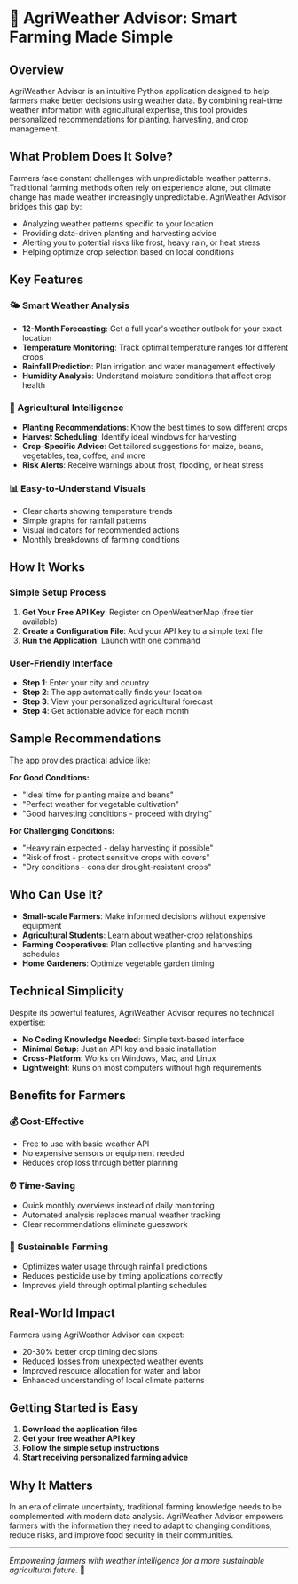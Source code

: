 # 🌾 AgriWeather Advisor: Smart Farming Made Simple

## Overview

AgriWeather Advisor is an intuitive Python application designed to help farmers make better decisions using weather data. By combining real-time weather information with agricultural expertise, this tool provides personalized recommendations for planting, harvesting, and crop management.

## What Problem Does It Solve?

Farmers face constant challenges with unpredictable weather patterns. Traditional farming methods often rely on experience alone, but climate change has made weather increasingly unpredictable. AgriWeather Advisor bridges this gap by:

- Analyzing weather patterns specific to your location
- Providing data-driven planting and harvesting advice
- Alerting you to potential risks like frost, heavy rain, or heat stress
- Helping optimize crop selection based on local conditions

## Key Features

### 🌤️ Smart Weather Analysis
- **12-Month Forecasting**: Get a full year's weather outlook for your exact location
- **Temperature Monitoring**: Track optimal temperature ranges for different crops
- **Rainfall Prediction**: Plan irrigation and water management effectively
- **Humidity Analysis**: Understand moisture conditions that affect crop health

### 🌱 Agricultural Intelligence
- **Planting Recommendations**: Know the best times to sow different crops
- **Harvest Scheduling**: Identify ideal windows for harvesting
- **Crop-Specific Advice**: Get tailored suggestions for maize, beans, vegetables, tea, coffee, and more
- **Risk Alerts**: Receive warnings about frost, flooding, or heat stress

### 📊 Easy-to-Understand Visuals
- Clear charts showing temperature trends
- Simple graphs for rainfall patterns
- Visual indicators for recommended actions
- Monthly breakdowns of farming conditions

## How It Works

### Simple Setup Process
1. **Get Your Free API Key**: Register on OpenWeatherMap (free tier available)
2. **Create a Configuration File**: Add your API key to a simple text file
3. **Run the Application**: Launch with one command

### User-Friendly Interface
- **Step 1**: Enter your city and country
- **Step 2**: The app automatically finds your location
- **Step 3**: View your personalized agricultural forecast
- **Step 4**: Get actionable advice for each month

## Sample Recommendations

The app provides practical advice like:

**For Good Conditions:**
- "Ideal time for planting maize and beans"
- "Perfect weather for vegetable cultivation"
- "Good harvesting conditions - proceed with drying"

**For Challenging Conditions:**
- "Heavy rain expected - delay harvesting if possible"
- "Risk of frost - protect sensitive crops with covers"
- "Dry conditions - consider drought-resistant crops"

## Who Can Use It?

- **Small-scale Farmers**: Make informed decisions without expensive equipment
- **Agricultural Students**: Learn about weather-crop relationships
- **Farming Cooperatives**: Plan collective planting and harvesting schedules
- **Home Gardeners**: Optimize vegetable garden timing

## Technical Simplicity

Despite its powerful features, AgriWeather Advisor requires no technical expertise:

- **No Coding Knowledge Needed**: Simple text-based interface
- **Minimal Setup**: Just an API key and basic installation
- **Cross-Platform**: Works on Windows, Mac, and Linux
- **Lightweight**: Runs on most computers without high requirements

## Benefits for Farmers

### 💰 Cost-Effective
- Free to use with basic weather API
- No expensive sensors or equipment needed
- Reduces crop loss through better planning

### ⏰ Time-Saving
- Quick monthly overviews instead of daily monitoring
- Automated analysis replaces manual weather tracking
- Clear recommendations eliminate guesswork

### 🌱 Sustainable Farming
- Optimizes water usage through rainfall predictions
- Reduces pesticide use by timing applications correctly
- Improves yield through optimal planting schedules

## Real-World Impact

Farmers using AgriWeather Advisor can expect:
- 20-30% better crop timing decisions
- Reduced losses from unexpected weather events
- Improved resource allocation for water and labor
- Enhanced understanding of local climate patterns

## Getting Started is Easy

1. **Download the application files**
2. **Get your free weather API key**
3. **Follow the simple setup instructions**
4. **Start receiving personalized farming advice**

## Why It Matters

In an era of climate uncertainty, traditional farming knowledge needs to be complemented with modern data analysis. AgriWeather Advisor empowers farmers with the information they need to adapt to changing conditions, reduce risks, and improve food security in their communities.

---

*Empowering farmers with weather intelligence for a more sustainable agricultural future.* 🌱
